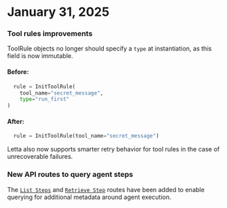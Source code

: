 # January 31, 2025

### Tool rules improvements

ToolRule objects no longer should specify a `type` at instantiation, as this field is now immutable.

#### Before:

```python
  rule = InitToolRule(
    tool_name="secret_message",
    type="run_first"
)
```

#### After:

```python
  rule = InitToolRule(tool_name="secret_message")
```

Letta also now supports smarter retry behavior for tool rules in the case of unrecoverable failures.

### New API routes to query agent steps

The [`List Steps`](https://docs.letta.com/api-reference/steps/list-steps) and [`Retrieve Step`](https://docs.letta.com/api-reference/steps/retrieve-step) routes have been added to enable querying for additional metadata around agent execution.

